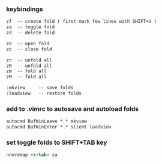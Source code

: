 

### keybindings

```markdown
zf 	-- create fold ( first mark few lines with SHIFT+V )
za 	-- toggle fold
zd 	-- delete fold

zo 	-- open fold
zc 	-- close fold

zr 	-- unfold all
zR 	-- unfold all
zm 	-- fold all
zM 	-- fold all

:mkview		-- save folds
:loadview	-- restore folds
```

### add to .vimrc to autosave and autoload folds

```markdown
autocmd BufWinLeave *.* mkview
autocmd BufWinEnter *.* silent loadview
```

### set toggle folds to SHIFT+TAB key

```markdown
nnoremap <s-tab> za
```




